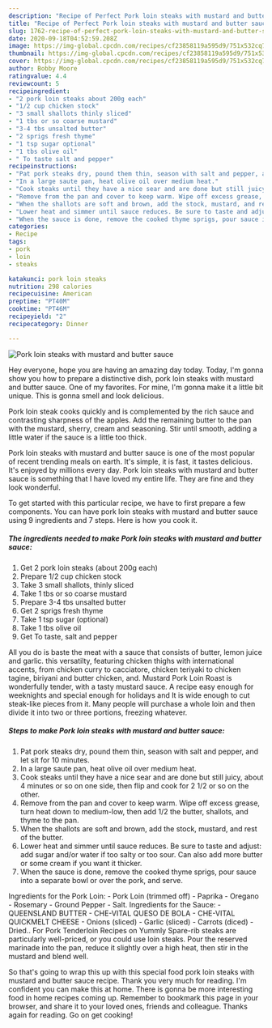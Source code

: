 ```yaml
---
description: "Recipe of Perfect Pork loin steaks with mustard and butter sauce"
title: "Recipe of Perfect Pork loin steaks with mustard and butter sauce"
slug: 1762-recipe-of-perfect-pork-loin-steaks-with-mustard-and-butter-sauce
date: 2020-09-18T04:52:59.208Z
image: https://img-global.cpcdn.com/recipes/cf23858119a595d9/751x532cq70/pork-loin-steaks-with-mustard-and-butter-sauce-recipe-main-photo.jpg
thumbnail: https://img-global.cpcdn.com/recipes/cf23858119a595d9/751x532cq70/pork-loin-steaks-with-mustard-and-butter-sauce-recipe-main-photo.jpg
cover: https://img-global.cpcdn.com/recipes/cf23858119a595d9/751x532cq70/pork-loin-steaks-with-mustard-and-butter-sauce-recipe-main-photo.jpg
author: Bobby Moore
ratingvalue: 4.4
reviewcount: 5
recipeingredient:
- "2 pork loin steaks about 200g each"
- "1/2 cup chicken stock"
- "3 small shallots thinly sliced"
- "1 tbs or so coarse mustard"
- "3-4 tbs unsalted butter"
- "2 sprigs fresh thyme"
- "1 tsp sugar optional"
- "1 tbs olive oil"
- " To taste salt and pepper"
recipeinstructions:
- "Pat pork steaks dry, pound them thin, season with salt and pepper, and let sit for 10 minutes."
- "In a large saute pan, heat olive oil over medium heat."
- "Cook steaks until they have a nice sear and are done but still juicy, about 4 minutes or so on one side, then flip and cook for 2 1/2 or so on the other."
- "Remove from the pan and cover to keep warm. Wipe off excess grease, turn heat down to medium-low, then add 1/2 the butter, shallots, and thyme to the pan."
- "When the shallots are soft and brown, add the stock, mustard, and rest of the butter."
- "Lower heat and simmer until sauce reduces. Be sure to taste and adjust: add sugar and/or water if too salty or too sour. Can also add more butter or some cream if you want it thicker."
- "When the sauce is done, remove the cooked thyme sprigs, pour sauce into a separate bowl or over the pork, and serve."
categories:
- Recipe
tags:
- pork
- loin
- steaks

katakunci: pork loin steaks 
nutrition: 298 calories
recipecuisine: American
preptime: "PT40M"
cooktime: "PT46M"
recipeyield: "2"
recipecategory: Dinner

---
```



![Pork loin steaks with mustard and butter sauce](https://img-global.cpcdn.com/recipes/cf23858119a595d9/751x532cq70/pork-loin-steaks-with-mustard-and-butter-sauce-recipe-main-photo.jpg)

Hey everyone, hope you are having an amazing day today. Today, I'm gonna show you how to prepare a distinctive dish, pork loin steaks with mustard and butter sauce. One of my favorites. For mine, I'm gonna make it a little bit unique. This is gonna smell and look delicious.

Pork loin steak cooks quickly and is complemented by the rich sauce and contrasting sharpness of the apples. Add the remaining butter to the pan with the mustard, sherry, cream and seasoning. Stir until smooth, adding a little water if the sauce is a little too thick.

Pork loin steaks with mustard and butter sauce is one of the most popular of recent trending meals on earth. It's simple, it is fast, it tastes delicious. It's enjoyed by millions every day. Pork loin steaks with mustard and butter sauce is something that I have loved my entire life. They are fine and they look wonderful.


To get started with this particular recipe, we have to first prepare a few components. You can have pork loin steaks with mustard and butter sauce using 9 ingredients and 7 steps. Here is how you cook it.

<!--inarticleads1-->

##### The ingredients needed to make Pork loin steaks with mustard and butter sauce:

1. Get 2 pork loin steaks (about 200g each)
1. Prepare 1/2 cup chicken stock
1. Take 3 small shallots, thinly sliced
1. Take 1 tbs or so coarse mustard
1. Prepare 3-4 tbs unsalted butter
1. Get 2 sprigs fresh thyme
1. Take 1 tsp sugar (optional)
1. Take 1 tbs olive oil
1. Get  To taste, salt and pepper


All you do is baste the meat with a sauce that consists of butter, lemon juice and garlic. this versatilty, featuring chicken thighs with international accents, from chicken curry to cacciatore, chicken teriyaki to chicken tagine, biriyani and butter chicken, and. Mustard Pork Loin Roast is wonderfully tender, with a tasty mustard sauce. A recipe easy enough for weeknights and special enough for holidays and It is wide enough to cut steak-like pieces from it. Many people will purchase a whole loin and then divide it into two or three portions, freezing whatever. 

<!--inarticleads2-->

##### Steps to make Pork loin steaks with mustard and butter sauce:

1. Pat pork steaks dry, pound them thin, season with salt and pepper, and let sit for 10 minutes.
1. In a large saute pan, heat olive oil over medium heat.
1. Cook steaks until they have a nice sear and are done but still juicy, about 4 minutes or so on one side, then flip and cook for 2 1/2 or so on the other.
1. Remove from the pan and cover to keep warm. Wipe off excess grease, turn heat down to medium-low, then add 1/2 the butter, shallots, and thyme to the pan.
1. When the shallots are soft and brown, add the stock, mustard, and rest of the butter.
1. Lower heat and simmer until sauce reduces. Be sure to taste and adjust: add sugar and/or water if too salty or too sour. Can also add more butter or some cream if you want it thicker.
1. When the sauce is done, remove the cooked thyme sprigs, pour sauce into a separate bowl or over the pork, and serve.


Ingredients for the Pork Loin: - Pork Loin (trimmed off) - Paprika - Oregano - Rosemary - Ground Pepper - Salt. Ingredients for the Sauce: - QUEENSLAND BUTTER - CHE-VITAL QUESO DE BOLA - CHE-VITAL QUICKMELT CHEESE - Onions (sliced) - Garlic (sliced) - Carrots (diced) - Dried.. For Pork Tenderloin Recipes on Yummly Spare-rib steaks are particularly well-priced, or you could use loin steaks. Pour the reserved marinade into the pan, reduce it slightly over a high heat, then stir in the mustard and blend well. 

So that's going to wrap this up with this special food pork loin steaks with mustard and butter sauce recipe. Thank you very much for reading. I'm confident you can make this at home. There is gonna be more interesting food in home recipes coming up. Remember to bookmark this page in your browser, and share it to your loved ones, friends and colleague. Thanks again for reading. Go on get cooking!
